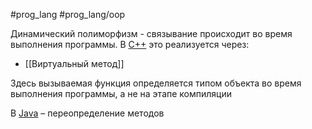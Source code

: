 #prog_lang #prog_lang/oop

Динамический полиморфизм - связывание происходит во время выполнения программы. В <u>C++</u> это реализуется через:

- [[Виртуальный метод]]

Здесь вызываемая функция определяется типом объекта во время выполнения программы, а не на этапе компиляции


В <u>Java</u> – переопределение методов